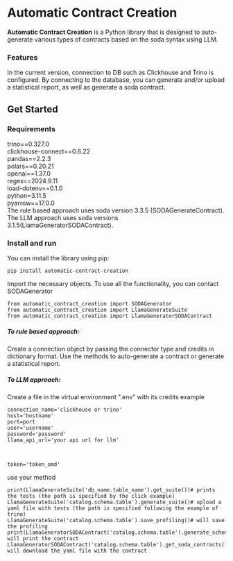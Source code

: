 # Automatic Contract Creation

**Automatic Contract Creation** is a Python library that is designed to auto-generate various types of contracts based on the soda syntax using LLM.

### Features

In the current version, connection to DB such as Clickhouse and Trino is configured.
By connecting to the database, you can generate and/or upload a statistical report, as well as generate a soda contract.

## Get Started

### Requirements
trino==0.327.0  
clickhouse-connect==0.6.22  
pandas==2.2.3  
polars==0.20.21  
openai==1.37.0  
regex==2024.9.11  
load-dotenv==0.1.0  
python=3.11.5  
pyarrow==17.0.0  
The rule based approach uses soda version 3.3.5 (SODAGenerateContract).  
The LLM approach uses soda versions 3.1.5(LlamaGeneratorSODAContract).


### Install and run

You can install the library using pip:
```
pip install automatic-contract-creation
```
Import the necessary objects. To use all the functionality, you can contact SODAGenerator
```
from automatic_contract_creation import SODAGenerator
from automatic_contract_creation import LlamaGenerateSuite
from automatic_contract_creation import LlamaGeneratorSODAContract
```

##### To rule based approach:
Create a connection object by passing the connector type and credits in dictionary format.
Use the methods to auto-generate a contract or generate a statistical report.

##### To LLM approach:
Create a file in the virtual environment ".env" with its credits
example

```
connection_name='clickhouse or trino'
host='hostname'
port=port
user='username'
password='password'
llama_api_url='your api url for llm'



token='token_omd'
```

use your method
```
print(LlamaGenerateSuite('db_name.table_name').get_suite())# prints the tests (the path is specified by the click example)
LlamaGenerateSuite('catalog.schema.table').generate_suite()# upload a yaml file with tests (the path is specified following the example of trino)
LlamaGenerateSuite('catalog.schema.table').save_profiling()# will save the profiling
print(LlamaGeneratorSODAContract('catalog.schema.table').generate_schema_contract())# will print the contract
LlamaGeneratorSODAContract('catalog.schema.table').get_soda_contracts()# will download the yaml file with the contract
```


